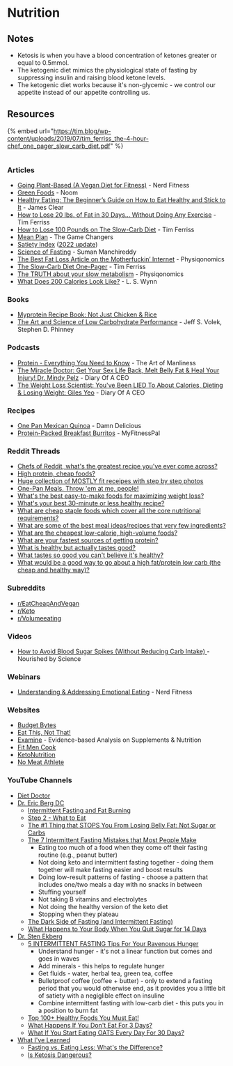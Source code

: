 # Nutrition

## Notes

* Ketosis is when you have a blood concentration of ketones greater or equal to 0.5mmol.
* The ketogenic diet mimics the physiological state of fasting by suppressing insulin and raising blood ketone levels.
* The ketogenic diet works because it's non-glycemic - we control our appetite instead of our appetite controlling us.

## Resources

{% embed url="https://tim.blog/wp-content/uploads/2019/07/tim_ferriss_the-4-hour-chef_one_pager_slow_carb_diet.pdf" %}

<figure><img src="https://i.pinimg.com/564x/c1/71/3b/c1713b0259018afb98bf63b03e1ce5d2.jpg" alt=""><figcaption></figcaption></figure>

### Articles

* [Going Plant-Based (A Vegan Diet for Fitness)](https://www.nerdfitness.com/blog/how-to-eat-a-plant-based-diet-a-scientific-look-at-going-vegan-safely/) - Nerd Fitness
* [Green Foods](https://content.noom.com/custom-content/green/) - Noom
* [Healthy Eating: The Beginner’s Guide on How to Eat Healthy and Stick to It](https://jamesclear.com/eat-healthy) - James Clear
* [How to Lose 20 lbs. of Fat in 30 Days… Without Doing Any Exercise](https://tim.blog/2007/04/06/how-to-lose-20-lbs-of-fat-in-30-days-without-doing-any-exercise/) - Tim Ferriss
* [How to Lose 100 Pounds on The Slow-Carb Diet](https://tim.blog/2012/07/12/how-to-lose-100-pounds/) - Tim Ferriss
* [Mean Plan](https://gamechangersmovie.com/food/meal-plan/) - The Game Changers
* [Satiety Index](https://www.diabetesnet.com/food-diabetes/satiety-index/) ([2022 update](https://optimisingnutrition.com/satiety-index/))
* [Science of Fasting](https://spyderdoc.substack.com/p/doctors-heart-series-part-6-science?s=r) - Suman Manchireddy
* [The Best Fat Loss Article on the Motherfuckin’ Internet](https://physiqonomics.com/fat-loss/) - Physiqonomics
* [The Slow-Carb Diet One-Pager](https://tim.blog/wp-content/uploads/2019/07/tim\_ferriss\_the-4-hour-chef\_one\_pager\_slow\_carb\_diet.pdf) - Tim Ferriss
* [The TRUTH about your slow metabolism](https://physiqonomics.com/slow-metabolism/) - Physiqonomics
* [What Does 200 Calories Look Like?](https://www.wisegeek.com/what-does-200-calories-look-like.htm) - L. S. Wynn

### Books

* [Myprotein Recipe Book: Not Just Chicken & Rice](https://catalogue.thehutgroup.com/myprotein/myprotein-recipe-book-not-just-chicken-and-rice/)
* [The Art and Science of Low Carbohydrate Performance](https://smile.amazon.co.uk/dp/0983490716) - Jeff S. Volek, Stephen D. Phinney

### Podcasts

* [Protein - Everything You Need to Know](https://www.artofmanliness.com/health-fitness/health/podcast-937-protein-everything-you-need-to-know/) - The Art of Manliness
* [The Miracle Doctor: Get Your Sex Life Back, Melt Belly Fat & Heal Your Injury! Dr. Mindy Pelz](https://www.youtube.com/watch?v=e2mQOGzHtQc) - Diary Of A CEO
* [The Weight Loss Scientist: You've Been LIED To About Calories, Dieting & Losing Weight: Giles Yeo](https://www.youtube.com/watch?v=Gy\_vcL1cpP8) - Diary Of A CEO

### Recipes

* [One Pan Mexican Quinoa](https://damndelicious.net/2014/04/09/one-pan-mexican-quinoa/) - Damn Delicious
* [Protein-Packed Breakfast Burritos](https://blog.myfitnesspal.com/protein-packed-breakfast-burritos/) - MyFitnessPal

### Reddit Threads

* [Chefs of Reddit, what's the greatest recipe you've ever come across?](https://www.reddit.com/r/AskReddit/comments/9zxypy/chefs\_of\_reddit\_whats\_the\_greatest\_recipe\_youve/)
* [High protein, cheap foods?](https://www.reddit.com/r/EatCheapAndHealthy/comments/5ozvaf/high\_protein\_cheap\_foods\_apart\_from\_beans/)
* [Huge collection of MOSTLY fit receipes with step by step photos](https://www.reddit.com/r/fitmeals/comments/39k7j6/huge\_collection\_of\_mostly\_fit\_receipes\_with\_step/)
* [One-Pan Meals. Throw 'em at me, people!](https://www.reddit.com/r/EatCheapAndHealthy/comments/5vxlvn/onepan\_meals\_throw\_em\_at\_me\_people/)
* [What's the best easy-to-make foods for maximizing weight loss?](https://www.reddit.com/r/EatCheapAndHealthy/comments/5uqe2t/q\_whats\_the\_best\_easytomake\_foods\_for\_maximizing/)
* [What's your best 30-minute or less healthy recipe?](https://www.reddit.com/r/fitmeals/comments/5lau2i/whats\_your\_best\_30minute\_or\_less\_healthy\_recipe/)
* [What are cheap staple foods which cover all the core nutritional requirements?](https://www.reddit.com/r/EatCheapAndHealthy/comments/5kja9m/what\_are\_cheap\_staple\_foods\_which\_cover\_all\_the/)
* [What are some of the best meal ideas/recipes that very few ingredients?](https://www.reddit.com/r/EatCheapAndHealthy/comments/5fil8c/what\_are\_some\_of\_the\_best\_meal\_ideasrecipes\_that/)
* [What are the cheapest low-calorie, high-volume foods?](https://www.reddit.com/r/EatCheapAndHealthy/comments/5gcxr5/what\_are\_the\_cheapest\_lowcalorie\_highvolume\_foods/)
* [What are your fastest sources of getting protein?](https://www.reddit.com/r/EatCheapAndHealthy/comments/5u79i9/what\_are\_your\_fastest\_sources\_of\_getting\_protein/)
* [What is healthy but actually tastes good?](https://www.reddit.com/r/AskReddit/comments/55tij9/what\_is\_healthy\_but\_actually\_tastes\_good/)
* [What tastes so good you can't believe it's healthy?](https://www.reddit.com/r/AskReddit/comments/16z8bjo/what\_tastes\_so\_good\_you\_cant\_believe\_its\_healthy/)
* [What would be a good way to go about a high fat/protein low carb (the cheap and healthy way)?](https://www.reddit.com/r/EatCheapAndHealthy/comments/8mbpl8/what\_would\_be\_a\_good\_way\_to\_go\_about\_a\_high/)

### Subreddits

* [r/EatCheapAndVegan](https://www.reddit.com/r/EatCheapAndVegan/)
* [r/Keto](https://www.reddit.com/r/keto/)
* [r/Volumeeating](https://www.reddit.com/r/Volumeeating/)

### Videos

* [How to Avoid Blood Sugar Spikes (Without Reducing Carb Intake) ](https://www.youtube.com/watch?v=yg0Y3eNSANg)- Nourished by Science

### Webinars

* [Understanding & Addressing Emotional Eating](https://www.crowdcast.io/c/bmgccwlpz37p) - Nerd Fitness

### Websites

* [Budget Bytes](https://www.budgetbytes.com/)
* [Eat This, Not That!](https://www.eatthis.com/)
* [Examine](https://examine.com/) - Evidence-based Analysis on Supplements & Nutrition
* [Fit Men Cook](https://fitmencook.com/)
* [KetoNutrition](https://ketonutrition.org/)
* [No Meat Athlete](https://www.nomeatathlete.com/)

### YouTube Channels

* [Diet Doctor](https://www.youtube.com/c/DietDoctorVideo/videos)
* [Dr. Eric Berg DC](https://www.youtube.com/c/DrEricBergDC)
  * [Intermittent Fasting and Fat Burning](https://www.youtube.com/watch?v=vMZfyEy\_jpI)
  * [Step 2 - What to Eat](https://www.youtube.com/watch?v=mBqpaAKtnXE)
  * [The #1 Thing that STOPS You From Losing Belly Fat: Not Sugar or Carbs](https://www.youtube.com/watch?v=xxzjDAPBIOc)
  * [The 7 Intermittent Fasting Mistakes that Most People Make](https://www.youtube.com/watch?v=CJ8XnQW4SIk)
    * Eating too much of a food when they come off their fasting routine (e.g., peanut butter)
    * Not doing keto and intermittent fasting together - doing them together will make fasting easier and boost results
    * Doing low-result patterns of fasting - choose a pattern that includes one/two meals a day with no snacks in between
    * Stuffing yourself
    * Not taking B vitamins and electrolytes
    * Not doing the healthy version of the keto diet
    * Stopping when they plateau
  * [The Dark Side of Fasting (and Intermittent Fasting)](https://www.youtube.com/watch?v=DtAyymK81o0)
  * [What Happens to Your Body When You Quit Sugar for 14 Days](https://www.youtube.com/watch?v=cPyFIvCvh8U)
* [Dr. Sten Ekberg](https://www.youtube.com/c/drekberg/videos)
  * [5 INTERMITTENT FASTING Tips For Your Ravenous Hunger](https://www.youtube.com/watch?v=VgZ9jSw8lrE)
    * Understand hunger - it's not a linear function but comes and goes in waves
    * Add minerals - this helps to regulate hunger
    * Get fluids - water, herbal tea, green tea, coffee
    * Bulletproof coffee (coffee + butter) - only to extend a fasting period that you would otherwise end, as it provides you a little bit of satiety with a negiglible effect on insuline
    * Combine intermittent fasting with low-carb diet - this puts you in a position to burn fat
  * [Top 100+ Healthy Foods You Must Eat!](https://www.youtube.com/watch?v=N0DtAx-tugc)
  * [What Happens If You Don't Eat For 3 Days?](https://www.youtube.com/watch?v=WOxgJE6QR2o)
  * [What If You Start Eating OATS Every Day For 30 Days?](https://www.youtube.com/watch?v=9t38GRin1cg)
* [What I've Learned](https://www.youtube.com/c/WhatIveLearned/videos)
  * [Fasting vs. Eating Less: What's the Difference?](https://www.youtube.com/watch?v=APZCfmgzoS0)
  * [Is Ketosis Dangerous?](https://www.youtube.com/watch?v=Dan8qtgQRi8)&#x20;
